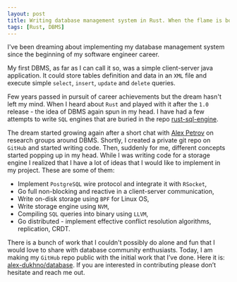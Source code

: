 ```yaml
---
layout: post
title: Writing database management system in Rust. When the flame is born from the ashes
tags: [Rust, DBMS]
---
```


I've been dreaming about implementing my database management system since the beginning of my software engineer career.

My first DBMS, as far as I can call it so, was a simple client-server java application. It could store tables definition and data in an `XML` file and execute simple `select`, `insert`, `update` and `delete` queries.

Few years passed in pursuit of career achievements but the dream hasn't left my mind. When I heard about `Rust` and played with it after the `1.0` release - the idea of DBMS again spun in my head. I have had a few attempts to write `SQL` engines that are buried in the repo [rust-sql-engine](https://github.com/alex-dukhno/rust-sql-engine).

The dream started growing again after a short chat with [Alex Petrov](https://twitter.com/ifesdjeen) on research groups around DBMS. Shortly, I created a private git repo on `GitHub` and started writing code. Then, suddenly for me, different concepts started popping up in my head. While I was writing code for a storage engine I realized that I have a lot of ideas that I would like to implement in my project. These are some of them:
 * Implement `PostgreSQL` wire protocol and integrate it with `RSocket`,
 * Go full non-blocking and reactive in a client-server communication,
 * Write on-disk storage using `BPF` for Linux OS,
 * Write storage engine using `NVM`,
 * Compiling `SQL` queries into binary using `LLVM`,
 * Go distributed - implement effective conflict resolution algorithms, replication, CRDT.

There is a bunch of work that I couldn't possibly do alone and fun that I would love to share with database community enthusiasts. Today, I am making my `GitHub` repo public with the initial work that I’ve done. Here it is: [alex-dukhno/database](https://github.com/alex-dukhno/isomorphicdb). If you are interested in contributing please don’t hesitate and reach me out.
